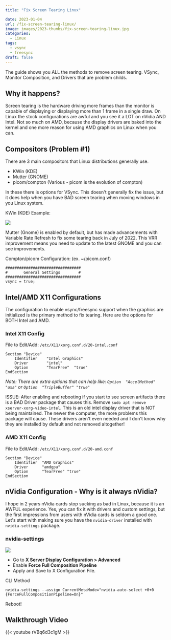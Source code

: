 ```yaml
---
title: "Fix Screen Tearing Linux"

date: 2023-01-04
url: /fix-screen-tearing-linux/
image: images/2023-thumbs/fix-screen-tearing-linux.jpg
categories:
  - Linux
tags:
  - vsync
  - freesync
draft: false
---
```

The guide shows you ALL the methods to remove screen tearing. VSync, Monitor Composition, and Drivers that are problem childs.
<!--more-->

## Why it happens?

Screen tearing is the hardware driving more frames than the monitor is capable of displaying or displaying more than 1 frame in a single draw. On Linux the stock configurations are awful and you see it a LOT on nVidia AND Intel. Not so much on AMD, because the display drivers are baked into the kernel and one more reason for using AMD graphics on Linux when you can.

## Compositors (Problem #1)

There are 3 main compositors that Linux distributions generally use.

- KWin (KDE)
- Mutter (GNOME)
- picom/compton (Various - picom is the evolution of compton)

In these there is options for VSync. This doesn't generally fix the issue, but it does help when you have BAD screen tearing when moving windows in you Linux system. 

KWin (KDE) Example:

![](/images/2023/fix-screen-tearing-linux/kwin.png)

Mutter (Gnome) is enabled by default, but has made advancements with Variable Rate Refresh to fix some tearing back in July of 2022. This VRR improvement means you need to update to the latest GNOME and you can see improvements. 

Compton/picom Configuration: (ex. ~/picom.conf) 

```
#################################
#       General Settings        #
#################################
vsync = true;
```

## Intel/AMD X11 Configurations

The configuration to enable vsync/freesync support when the graphics are initialized is the primary method to fix tearing. Here are the options for BOTH Intel and AMD.

### Intel X11 Config

File to Edit/Add: `/etc/X11/xorg.conf.d/20-intel.conf`

```
Section "Device"
    Identifier    "Intel Graphics"
    Driver        "intel"
    Option        "TearFree"  "true"
EndSection
```

_Note: There are extra options that can help like: `Option  "AccelMethod" "uxa"` or `Option  "TripleBuffer" "true"`_

ISSUE: After enabling and rebooting if you start to see screen artifacts there is a BAD Driver package that causes this. Remove `sudo apt remove xserver-xorg-video-intel`. This is an old intel display driver that is NOT being maintained. The newer the computer, the more problems this package will cause. These drivers aren't even needed and I don't know why they are installed by default and not removed altogether!

### AMD X11 Config

File to Edit/Add: `/etc/X11/xorg.conf.d/20-amd.conf`

```
Section "Device"
    Identifier  "AMD Graphics"
    Driver      "amdgpu"
    Option      "TearFree" "true"
EndSection
```

## nVidia Configuration - Why is it always nVidia?

I hope in 2 years nVidia cards stop sucking as bad in Linux, because it is an AWFUL experience. Yes, you can fix it with drivers and custom settings, but the first impressions from users with nVidia cards is seldom a good one. Let's start with making sure you have the `nvidia-driver` installed with `nvidia-settings` package.

### nvidia-settings

![](/images/2023/fix-screen-tearing-linux/nvidia-settings.png)

- Go to **X Server Display Configuration > Advanced**
- Enable **Force Full Composition Pipeline**
- Apply and Save to X Configuration File.

CLI Method

```
nvidia-settings --assign CurrentMetaMode="nvidia-auto-select +0+0 {ForceFullCompositionPipeline=On}"
```
Reboot!

## Walkthrough Video

{{< youtube rVBq6d3c1gM >}}
